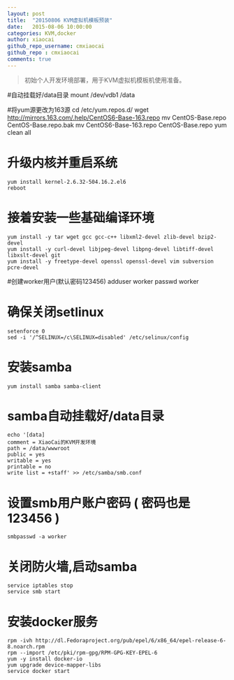 ```yaml
---
layout: post
title:  "20150806 KVM虚拟机模板预装"
date:   2015-08-06 10:00:00
categories: KVM,docker
author: xiaocai
github_repo_username: cmxiaocai
github_repo : cmxiaocai
comments: true
---
```


> 初始个人开发环境部署，用于KVM虚拟机模板机使用准备。

#自动挂载好/data目录
	mount /dev/vdb1 /data


#将yum源更改为163源
	cd /etc/yum.repos.d/
	wget http://mirrors.163.com/.help/CentOS6-Base-163.repo
	mv CentOS-Base.repo CentOS-Base.repo.bak
	mv CentOS6-Base-163.repo CentOS-Base.repo
	yum clean all


# 升级内核并重启系统
	yum install kernel-2.6.32-504.16.2.el6
	reboot

<!-- more -->

# 接着安装一些基础编译环境
	yum install -y tar wget gcc gcc-c++ libxml2-devel zlib-devel bzip2-devel 
	yum install -y curl-devel libjpeg-devel libpng-devel libtiff-devel libxslt-devel git
	yum install -y freetype-devel openssl openssl-devel vim subversion pcre-devel

#创建worker用户(默认密码123456)
	adduser worker
	passwd worker

# 确保关闭setlinux
	setenforce 0
	sed -i '/^SELINUX=/c\SELINUX=disabled' /etc/selinux/config

# 安装samba
	yum install samba samba-client

# samba自动挂载好/data目录

	echo '[data]
	comment = XiaoCai的KVM开发环境
	path = /data/wwwroot
	public = yes
	writable = yes
	printable = no
	write list = +staff' >> /etc/samba/smb.conf


# 设置smb用户账户密码 ( 密码也是123456 )

	smbpasswd -a worker


# 关闭防火墙,启动samba
	service iptables stop
	service smb start

# 安装docker服务

	rpm -ivh http://dl.Fedoraproject.org/pub/epel/6/x86_64/epel-release-6-8.noarch.rpm
	rpm --import /etc/pki/rpm-gpg/RPM-GPG-KEY-EPEL-6
	yum -y install docker-io
	yum upgrade device-mapper-libs
	service docker start
